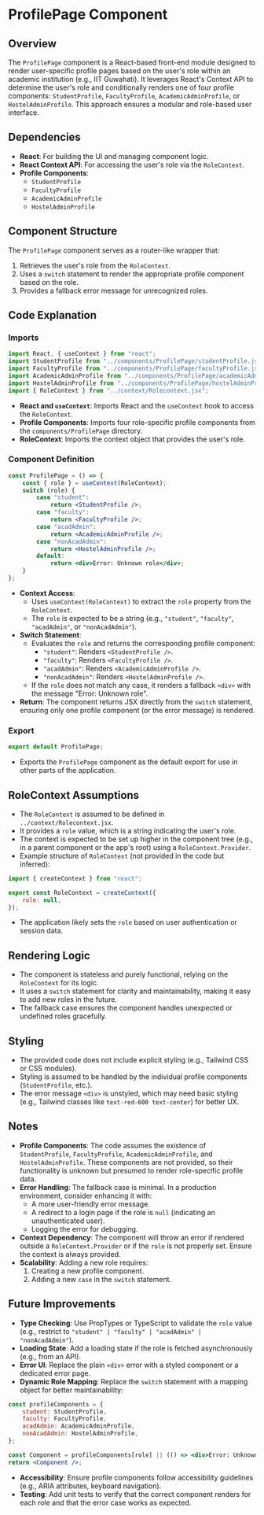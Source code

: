 # ProfilePage Component

## Overview

The `ProfilePage` component is a React-based front-end module designed to render user-specific profile pages based on the user's role within an academic institution (e.g., IIT Guwahati). It leverages React's Context API to determine the user's role and conditionally renders one of four profile components: `StudentProfile`, `FacultyProfile`, `AcademicAdminProfile`, or `HostelAdminProfile`. This approach ensures a modular and role-based user interface.

## Dependencies

- **React**: For building the UI and managing component logic.
- **React Context API**: For accessing the user's role via the `RoleContext`.
- **Profile Components**:
  - `StudentProfile`
  - `FacultyProfile`
  - `AcademicAdminProfile`
  - `HostelAdminProfile`

## Component Structure

The `ProfilePage` component serves as a router-like wrapper that:
1. Retrieves the user's role from the `RoleContext`.
2. Uses a `switch` statement to render the appropriate profile component based on the role.
3. Provides a fallback error message for unrecognized roles.

## Code Explanation

### Imports

```jsx
import React, { useContext } from "react";
import StudentProfile from "../components/ProfilePage/studentProfile.jsx";
import FacultyProfile from "../components/ProfilePage/facultyProfile.jsx";
import AcademicAdminProfile from "../components/ProfilePage/academicAdminProfile.jsx";
import HostelAdminProfile from "../components/ProfilePage/hostelAdminProfile.jsx";
import { RoleContext } from "../context/Rolecontext.jsx";
```

- **React and `useContext`**: Imports React and the `useContext` hook to access the `RoleContext`.
- **Profile Components**: Imports four role-specific profile components from the `components/ProfilePage` directory.
- **RoleContext**: Imports the context object that provides the user's role.

### Component Definition

```jsx
const ProfilePage = () => {
    const { role } = useContext(RoleContext);
    switch (role) {
        case "student":
            return <StudentProfile />;
        case "faculty":
            return <FacultyProfile />;
        case "acadAdmin":
            return <AcademicAdminProfile />;
        case "nonAcadAdmin":
            return <HostelAdminProfile />;
        default:
            return <div>Error: Unknown role</div>;
    }
};
```

- **Context Access**:
  - Uses `useContext(RoleContext)` to extract the `role` property from the `RoleContext`.
  - The `role` is expected to be a string (e.g., `"student"`, `"faculty"`, `"acadAdmin"`, or `"nonAcadAdmin"`).
- **Switch Statement**:
  - Evaluates the `role` and returns the corresponding profile component:
    - `"student"`: Renders `<StudentProfile />`.
    - `"faculty"`: Renders `<FacultyProfile />`.
    - `"acadAdmin"`: Renders `<AcademicAdminProfile />`.
    - `"nonAcadAdmin"`: Renders `<HostelAdminProfile />`.
  - If the `role` does not match any case, it renders a fallback `<div>` with the message "Error: Unknown role".
- **Return**: The component returns JSX directly from the `switch` statement, ensuring only one profile component (or the error message) is rendered.

### Export

```jsx
export default ProfilePage;
```

- Exports the `ProfilePage` component as the default export for use in other parts of the application.

## RoleContext Assumptions

- The `RoleContext` is assumed to be defined in `../context/Rolecontext.jsx`.
- It provides a `role` value, which is a string indicating the user's role.
- The context is expected to be set up higher in the component tree (e.g., in a parent component or the app's root) using a `RoleContext.Provider`.
- Example structure of `RoleContext` (not provided in the code but inferred):

```jsx
import { createContext } from "react";

export const RoleContext = createContext({
    role: null,
});
```

- The application likely sets the `role` based on user authentication or session data.

## Rendering Logic

- The component is stateless and purely functional, relying on the `RoleContext` for its logic.
- It uses a `switch` statement for clarity and maintainability, making it easy to add new roles in the future.
- The fallback case ensures the component handles unexpected or undefined roles gracefully.

## Styling

- The provided code does not include explicit styling (e.g., Tailwind CSS or CSS modules).
- Styling is assumed to be handled by the individual profile components (`StudentProfile`, etc.).
- The error message `<div>` is unstyled, which may need basic styling (e.g., Tailwind classes like `text-red-600 text-center`) for better UX.

## Notes

- **Profile Components**: The code assumes the existence of `StudentProfile`, `FacultyProfile`, `AcademicAdminProfile`, and `HostelAdminProfile`. These components are not provided, so their functionality is unknown but presumed to render role-specific profile data.
- **Error Handling**: The fallback case is minimal. In a production environment, consider enhancing it with:
  - A more user-friendly error message.
  - A redirect to a login page if the role is `null` (indicating an unauthenticated user).
  - Logging the error for debugging.
- **Context Dependency**: The component will throw an error if rendered outside a `RoleContext.Provider` or if the `role` is not properly set. Ensure the context is always provided.
- **Scalability**: Adding a new role requires:
  1. Creating a new profile component.
  2. Adding a new `case` in the `switch` statement.

## Future Improvements

- **Type Checking**: Use PropTypes or TypeScript to validate the `role` value (e.g., restrict to `"student" | "faculty" | "acadAdmin" | "nonAcadAdmin"`).
- **Loading State**: Add a loading state if the role is fetched asynchronously (e.g., from an API).
- **Error UI**: Replace the plain `<div>` error with a styled component or a dedicated error page.
- **Dynamic Role Mapping**: Replace the `switch` statement with a mapping object for better maintainability:

```jsx
const profileComponents = {
    student: StudentProfile,
    faculty: FacultyProfile,
    acadAdmin: AcademicAdminProfile,
    nonAcadAdmin: HostelAdminProfile,
};

const Component = profileComponents[role] || (() => <div>Error: Unknown role</div>);
return <Component />;
```

- **Accessibility**: Ensure profile components follow accessibility guidelines (e.g., ARIA attributes, keyboard navigation).
- **Testing**: Add unit tests to verify that the correct component renders for each role and that the error case works as expected.

